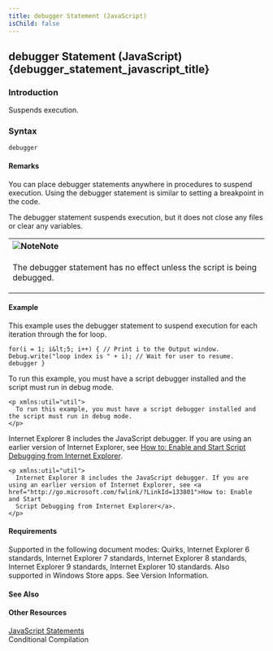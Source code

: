 ```yaml
---
title: debugger Statement (JavaScript)
isChild: false
---
```


## debugger Statement (JavaScript) {debugger_statement_javascript_title}

### Introduction 

 Suspends execution.

### Syntax 

```
debugger
```

#### Remarks 

<div id="languageReferenceRemarksSection" class="section" name="collapseableSection" style="">
  <p xmlns:util="util">
    You can place <span sdata="langKeyword" value="debugger"><span class="keyword">debugger</span></span> statements anywhere in procedures to suspend execution. Using the <span sdata="langKeyword"
    value="debugger"><span class="keyword">debugger</span></span> statement is similar to setting a breakpoint in the code.
  </p>
  <p xmlns:util="util">
    The <span sdata="langKeyword" value="debugger"><span class="keyword">debugger</span></span> statement suspends execution, but it does not close any files or clear any variables.
  </p>
  <div class="alert">
    <table width="100%" cellspacing="0" cellpadding="0">
      <tr>
        <th align="left">
          <img class="note" alt="Note" title="Note" src="../icons/alert_note.gif" /><b>Note</b>
        </th>
      </tr>
      <tr>
        <td>
          <p xmlns:util="util">
            The <span sdata="langKeyword" value="debugger"><span class="keyword">debugger</span></span> statement has no effect unless the script is being debugged.
          </p>
        </td>
      </tr>
    </table>
  </div>
</div>

#### Example 

<p xmlns:util="util">
  This example uses the <span sdata="langKeyword" value="debugger"><span class="keyword">debugger</span></span> statement to suspend execution for each iteration through the <span sdata="langKeyword"
  value="for"><span class="keyword">for</span></span> loop.
</p>

```
for(i = 1; i&lt;5; i++) { // Print i to the Output window. Debug.write("loop index is " + i); // Wait for user to resume. debugger }
```

<p xmlns:util="util">
  To run this example, you must have a script debugger installed and the script must run in debug mode.
</p>

```
<p xmlns:util="util">
  To run this example, you must have a script debugger installed and the script must run in debug mode.
</p>
```

<p xmlns:util="util">
  Internet Explorer 8 includes the JavaScript debugger. If you are using an earlier version of Internet Explorer, see <a href="http://go.microsoft.com/fwlink/?LinkId=133801">How to: Enable and Start
  Script Debugging from Internet Explorer</a>.
</p>

```
<p xmlns:util="util">
  Internet Explorer 8 includes the JavaScript debugger. If you are using an earlier version of Internet Explorer, see <a href="http://go.microsoft.com/fwlink/?LinkId=133801">How to: Enable and Start
  Script Debugging from Internet Explorer</a>.
</p>
```

#### Requirements 

<div id="requirementsTitleSection" class="section" name="collapseableSection" style="">
  <p xmlns:util="util"></p>
  <p>
    Supported in the following document modes: Quirks, Internet Explorer 6 standards, Internet Explorer 7 standards, Internet Explorer 8 standards, Internet Explorer 9 standards, Internet Explorer 10
    standards. Also supported in Windows Store apps. See Version Information.
  </p>
</div>

#### See Also 

<div id="seeAlsoSection" class="section" name="collapseableSection" style="">
  <h4 class="subHeading">
    Other Resources
  </h4>
  <div class="seeAlsoStyle">
    <span sdata="link" xmlns:util="util"><a href="c0abc33e-5ebf-4e83-8a08-a1db9070e3b4.htm">JavaScript Statements</a></span>
  </div>
  <div class="seeAlsoStyle">
    <span sdata="link" xmlns:util="util">Conditional Compilation</span>
  </div>
</div>

